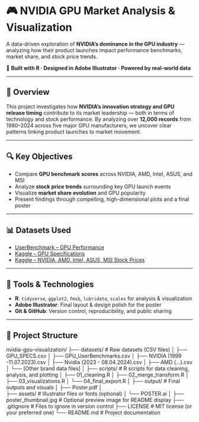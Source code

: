 # 🎮 NVIDIA GPU Market Analysis & Visualization

A data-driven exploration of **NVIDIA’s dominance in the GPU industry** — analyzing how their product launches impact performance benchmarks, market share, and stock price trends.

📌 **Built with R · Designed in Adobe Illustrator · Powered by real-world data**

---

## 🚀 Overview

This project investigates how **NVIDIA’s innovation strategy and GPU release timing** contribute to its market leadership — both in terms of technology and stock performance. By analyzing over **12,000 records** from 1980–2024 across five major GPU manufacturers, we uncover clear patterns linking product launches to market movement.

---

## 🔍 Key Objectives

- Compare **GPU benchmark scores** across NVIDIA, AMD, Intel, ASUS, and MSI
- Analyze **stock price trends** surrounding key GPU launch events
- Visualize **market share evolution** and GPU popularity
- Present findings through compelling, high-dimensional plots and a final poster

---

## 📊 Datasets Used

- [UserBenchmark – GPU Performance](https://gpu.userbenchmark.com/)
- [Kaggle – GPU Specifications](https://www.kaggle.com/datasets/alanjo/graphics-card-full-specs)
- [Kaggle – NVIDIA, AMD, Intel, ASUS, MSI Stock Prices](https://www.kaggle.com/datasets/kapturovalexander/nvidia-amd-intel-asus-msi-share-prices)

---

## 🧰 Tools & Technologies

- **R**: `tidyverse`, `ggplot2`, `fmsb`, `lubridate`, `scales` for analysis & visualization
- **Adobe Illustrator**: Final layout & design polish for the poster
- **Git & GitHub**: Version control, reproducibility, and public sharing

---

## 📂 Project Structure

nvidia-gpu-visualization/
├── datasets/                  # Raw datasets (CSV files)
│   ├── GPU_SPECS.csv
│   ├── GPU_UserBenchmarks.csv
│   ├── NVIDIA (1999 -11.07.2023).csv
│   ├── Nvidia (2023 - 08.04.2024).csv
│   ├── AMD (...).csv
│   └── [Other brand data files]
│
├── scripts/                   # R scripts for data cleaning, analysis, and plotting
│   ├── 01_cleaning.R
│   ├── 02_merge_transform.R
│   ├── 03_visualizations.R
│   └── 04_final_export.R
│
├── output/                    # Final outputs and visuals
│   ├── Poster.pdf
│   
├── assets/                    # Illustrator files or fonts (optional)
│   └── POSTER.ai
│
├── poster_thumbnail.jpg       # Optional preview image for README display
├── .gitignore                 # Files to ignore in version control
├── LICENSE                    # MIT license (or your preferred one)
└── README.md                  # Project documentation

